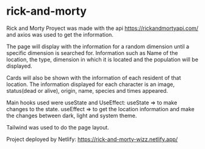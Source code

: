 # rick-and-morty

Rick and Morty Proyect was made with the api https://rickandmortyapi.com/ and axios was used to get the information.

The page will display with the information for a random dimension until a specific dimension is searched for.
Information such as Name of the location, the type, dimension in which it is located and the population will be displayed.

Cards will also be shown with the information of each resident of that location.
The information displayed for each character is an image, status(dead or alive), origin, name, species and times appeared.

Main hooks used were useState and UseEffect:
  useState => to make changes to the state.
  useEffect => to get the location information and make the changes between dark, light and system theme.
  
Tailwind was used to do the page layout.


Project deployed by Netlify: https://rick-and-morty-wizz.netlify.app/
